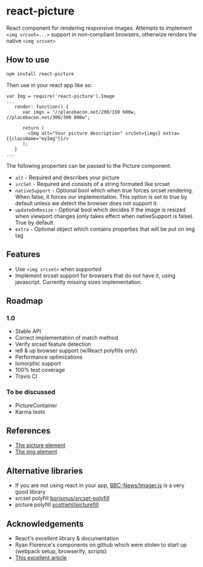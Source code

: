 # react-picture

React component for rendering responsive images. Attempts to implement `<img srcset=...>` support in non-compliant browsers, otherwize renders the native `<img srcset>`

## How to use

```npm install react-picture```

Then use in your react app like so:

```
var Img = require('react-picture').Image
...
   render: function() {
   	  var imgs = "//placebacon.net/200/150 600w, //placebacon.net/300/300 800w";

      return (
      	<Img alt="Your picture description" srcSet={imgs} extra={{className="myImg"}}/>
      );
   }
...
```

The following properties can be passed to the Picture component:
- `alt` - Required and describes your picture
- `srcSet` - Required and consists of a string formated like srcset
- `nativeSupport` - Optional bool which when true forces srcset rendering. When false, it forces our implementation. This option is set to true by default unless we detect the browser does not support it.
- `updateOnResize` - Optional bool which decides if the image is resized when viewport changes (only takes effect when nativeSupport is false). True by default.
- `extra` - Optional object which contains properties that will be put on img tag

## Features

- Use `<img srcset>` when supported
- Implement srcset support for browsers that do not have it, using javascript. Currently missing sizes implementation.

## Roadmap

### 1.0
- Stable API
- Correct implementation of match method
- Verify srcset feature detection
- ie8 & up browser support (w/React polyfills only)
- Performance optimizations
- Ismorphic support
- 100% test coverage
- Travis CI

### To be discussed
- PictureContainer
- Karma tests

## References

- [The picture element](http://www.w3.org/html/wg/drafts/html/master/embedded-content.html#the-picture-element)
- [The img element](http://www.w3.org/html/wg/drafts/html/master/embedded-content.html#the-img-element)

## Alternative libraries

- If you are not using react in your app, [BBC-News/Imager.js](https://github.com/BBC-News/Imager.js) is a very good library
- srcset polyfill [borismus/srcset-polyfill](https://github.com/borismus/srcset-polyfill)
- picture polyfill [scottjehl/picturefill](https://github.com/scottjehl/picturefill)

## Acknowledgements

- React's excellent library & documentation
- Ryan Florence's components on github which were stolen to start up (webpack setup, browserify, scripts)
- [This excellent article](http://www.html5rocks.com/en/mobile/high-dpi/)